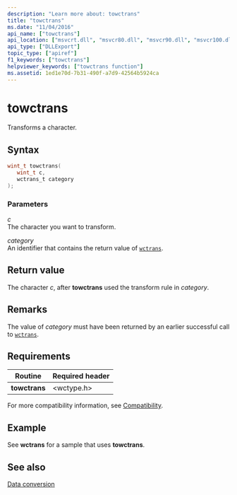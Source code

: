 ```yaml
---
description: "Learn more about: towctrans"
title: "towctrans"
ms.date: "11/04/2016"
api_name: ["towctrans"]
api_location: ["msvcrt.dll", "msvcr80.dll", "msvcr90.dll", "msvcr100.dll", "msvcr100_clr0400.dll", "msvcr110.dll", "msvcr110_clr0400.dll", "msvcr120.dll", "msvcr120_clr0400.dll", "ucrtbase.dll", "api-ms-win-crt-string-l1-1-0.dll"]
api_type: ["DLLExport"]
topic_type: ["apiref"]
f1_keywords: ["towctrans"]
helpviewer_keywords: ["towctrans function"]
ms.assetid: 1ed1e70d-7b31-490f-a7d9-42564b5924ca
---
```

# towctrans

Transforms a character.

## Syntax

```C
wint_t towctrans(
   wint_t c,
   wctrans_t category
);
```

### Parameters

*c*<br/>
The character you want to transform.

*category*<br/>
An identifier that contains the return value of [`wctrans`](wctrans.md).

## Return value

The character *c*, after **towctrans** used the transform rule in *category*.

## Remarks

The value of *category* must have been returned by an earlier successful call to [`wctrans`](wctrans.md).

## Requirements

|Routine|Required header|
|-------------|---------------------|
|**towctrans**|\<wctype.h>|

For more compatibility information, see [Compatibility](../compatibility.md).

## Example

See **wctrans** for a sample that uses **towctrans**.

## See also

[Data conversion](../data-conversion.md)
